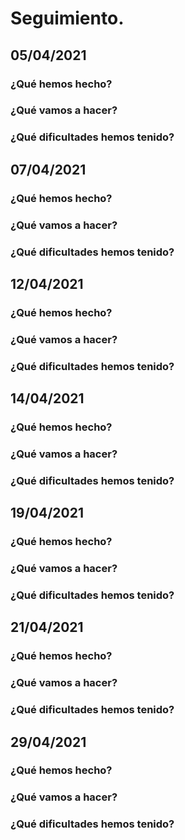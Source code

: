 
# Seguimiento. 

## 05/04/2021
### ¿Qué hemos hecho? 
### ¿Qué vamos a hacer? 
### ¿Qué dificultades hemos tenido? 

## 07/04/2021
### ¿Qué hemos hecho? 
### ¿Qué vamos a hacer? 
### ¿Qué dificultades hemos tenido? 

## 12/04/2021
### ¿Qué hemos hecho? 
### ¿Qué vamos a hacer? 
### ¿Qué dificultades hemos tenido? 

## 14/04/2021
### ¿Qué hemos hecho? 
### ¿Qué vamos a hacer? 
### ¿Qué dificultades hemos tenido? 

## 19/04/2021
### ¿Qué hemos hecho? 
### ¿Qué vamos a hacer? 
### ¿Qué dificultades hemos tenido? 

## 21/04/2021
### ¿Qué hemos hecho? 
### ¿Qué vamos a hacer? 
### ¿Qué dificultades hemos tenido? 

## 29/04/2021
### ¿Qué hemos hecho? 
### ¿Qué vamos a hacer? 
### ¿Qué dificultades hemos tenido? 
